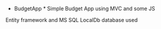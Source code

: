 * BudgetApp *
Simple Budget App using MVC and some JS

Entity framework and MS SQL LocalDb database used
